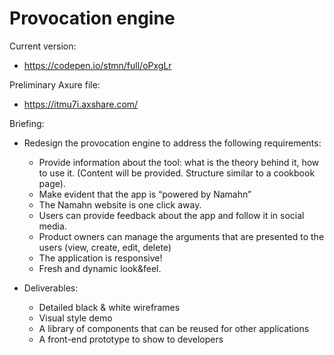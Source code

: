 # Provocation engine

Current version: 
* https://codepen.io/stmn/full/oPxgLr

Preliminary Axure file:
* https://itmu7i.axshare.com/

Briefing: 
* Redesign the provocation engine to address the following requirements:​
    * Provide information about the tool: what is the theory behind it, how to use it. (Content will be provided. Structure similar to a cookbook page). ​
    * Make evident that the app is “powered by Namahn”​
    * The Namahn website is one click away.​
    * Users can provide feedback about the app and follow it in social media.​
    * Product owners can manage the arguments that are presented to the users (view, create, edit, delete) ​
    * The application is responsive!​
    * Fresh and dynamic look&feel. 

* Deliverables:
    * Detailed black & white wireframes​
    * Visual style demo​
    * A library of components that can be reused for other applications​
    * A front-end prototype to show to developers
